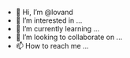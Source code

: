 - 👋 Hi, I’m @lovand
- 👀 I’m interested in ...
- 🌱 I’m currently learning ...
- 💞️ I’m looking to collaborate on ...
- 📫 How to reach me ...

<!---
lovand/lovand is a ✨ special ✨ repository because its `README.md` (this file) appears on your GitHub profile.
You can click the Preview link to take a look at your changes.
--->
